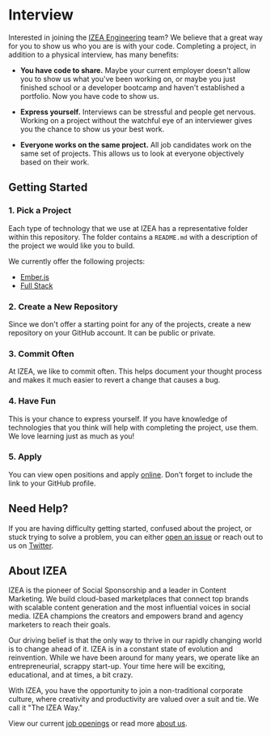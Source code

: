 # Interview

Interested in joining the [IZEA Engineering][izea] team? We believe that a great
way for you to show us who you are is with your code. Completing a project, in
addition to a physical interview, has many benefits:

- **You have code to share.** Maybe your current employer doesn't allow you to
  show us what you've been working on, or maybe you just finished school or a
  developer bootcamp and haven't established a portfolio. Now you have code to
  show us.

- **Express yourself.** Interviews can be stressful and people get nervous.
  Working on a project without the watchful eye of an interviewer gives you the
  chance to show us your best work.

- **Everyone works on the same project.** All job candidates work on the same
  set of projects. This allows us to look at everyone objectively based on
  their work.

## Getting Started

### 1. Pick a Project

Each type of technology that we use at IZEA has a representative folder within
this repository. The folder contains a `README.md` with a description of the
project we would like you to build.

We currently offer the following projects:

- [Ember.js](front_end)
- [Full Stack](full_stack)

### 2. Create a New Repository

Since we don't offer a starting point for any of the projects, create a new
repository on your GitHub account. It can be public or private.

### 3. Commit Often

At IZEA, we like to commit often. This helps document your thought process and
makes it much easier to revert a change that causes a bug.

### 4. Have Fun

This is your chance to express yourself. If you have knowledge of technologies
that you think will help with completing the project, use them. We love learning
just as much as you!

### 5. Apply

You can view open positions and apply [online][apply]. Don't forget to include
the link to your GitHub profile.

## Need Help?

If you are having difficulty getting started, confused about the project, or
stuck trying to solve a problem, you can either [open an issue][open-issue] or
reach out to us on [Twitter][twitter].

## About IZEA

IZEA is the pioneer of Social Sponsorship and a leader in Content Marketing. We build cloud-based marketplaces that connect top brands with scalable content generation and the most influential voices in social media. IZEA champions the creators and empowers brand and agency marketers to reach their goals.

Our driving belief is that the only way to thrive in our rapidly changing world
is to change ahead of it. IZEA is in a constant state of evolution and
reinvention. While we have been around for many years, we operate like an
entrepreneurial, scrappy start-up. Your time here will be exciting, educational,
and at times, a bit crazy.

With IZEA, you have the opportunity to join a non-traditional corporate culture,
where creativity and productivity are valued over a suit and tie. We call it
"The IZEA Way."

View our current [job openings][apply] or read more [about us][about-us].

[about-us]: http://izea.com/
[apply]: http://izea.com/company/careers/apply-to-join-izea/
[izea]: https://izea.com/
[open-issue]: https://github.com/IZEA/interview/issues
[twitter]: https://twitter.com/izeaengineering
